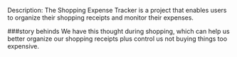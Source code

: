 Description: The Shopping Expense Tracker is a project that enables users to organize their shopping receipts and monitor their expenses.

###story behinds
We have this thought during shopping, which can help us better organize our shopping receipts plus control us not buying things too expensive. 
